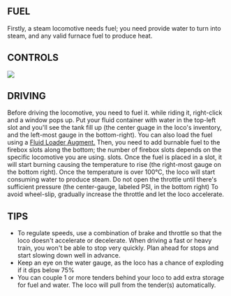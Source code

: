## FUEL
Firstly, a steam locomotive needs fuel; you need provide water to turn into steam, and any valid furnace fuel to produce heat.

## CONTROLS
![](immersiverailroading:wiki/images/steam.png)

## DRIVING
Before driving the locomotive, you need to fuel it. while riding it, right-click and a window pops up. Put your fluid container with water in the top-left slot and you'll see the tank fill up (the center guage in the loco's inventory, and the left-most gauge in the bottom-right). You can also load the fuel using a [Fluid Loader Augment.](immersiverailroading:wiki/en_us/augment_fluid.md) Then, you need to add burnable fuel to the firebox slots along the bottom; the number of firebox slots depends on the specific locomotive you are using. slots. Once the fuel is placed in a slot, it will start burning causing the temperature to rise (the right-most gauge on the bottom right). Once the temperature is over 100°C, the loco will start consuming water to produce steam. Do not open the throttle until there's sufficient pressure (the center-gauge, labeled PSI, in the bottom right) To avoid wheel-slip, gradually increase the throttle and let the loco accelerate. 

## TIPS
* To regulate speeds, use a combination of brake and throttle so that the loco doesn't accelerate or decelerate. When driving a fast or heavy train, you won't be able to stop very quickly. Plan ahead for stops and start slowing down well in advance.
* Keep an eye on the water gauge, as the loco has a chance of exploding if it dips below 75%
* You can couple 1 or more tenders behind your loco to add extra storage for fuel and water. The loco will pull from the tender(s) automatically.
